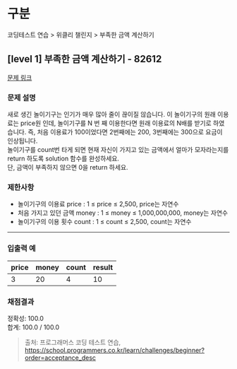 # 구분

코딩테스트 연습 > 위클리 챌린지 > 부족한 금액 계산하기

## [level 1] 부족한 금액 계산하기 - 82612

[문제 링크](https://school.programmers.co.kr/learn/courses/30/lessons/82612)

### 문제 설명

<p>
새로 생긴 놀이기구는 인기가 매우 많아 줄이 끊이질 않습니다. 이 놀이기구의 원래 이용료는 price원 인데, 놀이기구를 N 번 째 이용한다면 원래 이용료의 N배를 받기로 하였습니다. 즉, 처음 이용료가 100이었다면 2번째에는 200, 3번째에는 300으로 요금이 인상됩니다.<br />
놀이기구를 count번 타게 되면 현재 자신이 가지고 있는 금액에서 얼마가 모자라는지를 return 하도록 solution 함수를 완성하세요.<br />
단, 금액이 부족하지 않으면 0을 return 하세요.
</p>

### 제한사항

<ul>
  <li>놀이기구의 이용료 price : 1 ≤ price ≤ 2,500, price는 자연수</li>
  <li>처음 가지고 있던 금액 money : 1 ≤ money ≤ 1,000,000,000, money는 자연수</li>
  <li>놀이기구의 이용 횟수 count : 1 ≤ count ≤ 2,500, count는 자연수</li>
</ul>

<hr>

### 입출력 예

<table class="table">
  <thead>
    <tr>
      <th>price</th>
      <th>money</th>
      <th>count</th>
      <th>result</th>
    </tr>
  </thead>
  <tbody>
    <tr>
      <td>3	</td>
      <td>20</td>
      <td>4</td>
      <td>10</td>
    </tr>
  </tbody>
</table>

### 채점결과

정확성: 100.0<br/>
합계: 100.0 / 100.0

> 출처: 프로그래머스 코딩 테스트 연습, https://school.programmers.co.kr/learn/challenges/beginner?order=acceptance_desc
